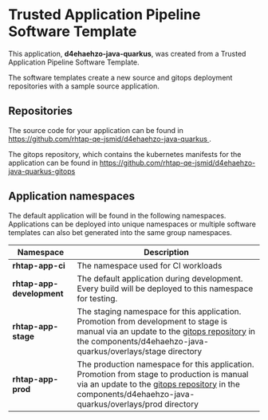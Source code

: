 # Trusted Application Pipeline Software Template

This application, **d4ehaehzo-java-quarkus**, was created from a Trusted Application Pipeline Software Template.

The software templates create a new source and gitops deployment repositories with a sample source application. 

## Repositories

The source code for your application can be found in [https://github.com/rhtap-qe-jsmid/d4ehaehzo-java-quarkus ](https://github.com/rhtap-qe-jsmid/d4ehaehzo-java-quarkus ).
 
The gitops repository, which contains the kubernetes manifests for the application can be found in 
[https://github.com/rhtap-qe-jsmid/d4ehaehzo-java-quarkus-gitops ](https://github.com/rhtap-qe-jsmid/d4ehaehzo-java-quarkus-gitops ) 

## Application namespaces 

The default application will be found in the following namespaces. Applications can be deployed into unique namespaces or multiple software templates can also bet generated into the same group namespaces.  

|  Namespace   |  Description   |  
| -------- | -------- |
| **rhtap-app-ci** | The namespace used for CI workloads |
| **rhtap-app-development** | The default application during development. Every build will be deployed to this namespace for testing. |
| **rhtap-app-stage** | The staging namespace for this application. Promotion from development to stage is manual via an update to the [gitops repository](https://github.com/rhtap-qe-jsmid/d4ehaehzo-java-quarkus-gitops ) in the components/d4ehaehzo-java-quarkus/overlays/stage directory |
| **rhtap-app-prod** | The production namespace for this application. Promotion from stage to production is manual via an update to the [gitops repository](https://github.com/rhtap-qe-jsmid/d4ehaehzo-java-quarkus-gitops ) in the components/d4ehaehzo-java-quarkus/overlays/prod directory |